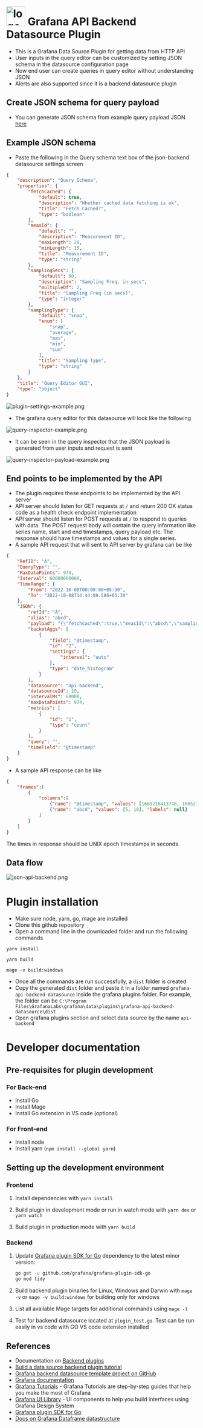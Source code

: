 # <img src="src/img/logo.svg" alt="logo.svg" width="50px" height="50px"/> Grafana API Backend Datasource Plugin


* This is a Grafana Data Source Plugin for getting data from HTTP API
* User inputs in the query editor can be customized by setting JSON schema in the datasource configuration page
* Now end user can create queries in query editor without understanding JSON
* Alerts are also supported since it is a backend datasource plugin 

## Create JSON schema for query payload
* You can generate JSON schema from example query payload JSON [here](https://easy-json-schema.github.io/) 

## Example JSON schema
* Paste the following in the Query schema text box of the json-backend datasource settings screen
```json
{
	"description": "Query Schema",
	"properties": {
		"fetchCached": {
			"default": true,
			"description": "Whether cached data fetching is ok",
			"title": "Fetch Cached?",
			"type": "boolean"
		},
		"measId": {
			"default": "",
			"description": "Measurement ID",
			"maxLength": 20,
			"minLength": 15,
			"title": "Measurement ID",
			"type": "string"
		},
		"samplingSecs": {
			"default": 60,
			"description": "Sampling Freq. in secs",
			"multipleOf": 2,
			"title": "Sampling Freq (in secs)",
			"type": "integer"
		},
		"samplingType": {
			"default": "snap",
			"enum": [
				"snap",
				"average",
				"max",
				"min",
				"sum"
			],
			"title": "Sampling Type",
			"type": "string"
		}
	},
	"title": "Query Editor GUI",
	"type": "object"
}
```
![plugin-settings-example.png](readme-img/plugin-settings-example.png)

* The grafana query editor for this datasource will look like the following

![query-inspector-example.png](readme-img/query-editor-example.png)

* It can be seen in the query inspector that the JSON payload is generated from user inputs and request is sent

![query-inspector-payload-example.png](readme-img/query-inspector-payload-example.png)

## End points to be implemented by the API
* The plugin requires these endpoints to be implemented by the API server
* API server should listen for GET requests at `/` and return 200 OK status code as a health check endpoint implementation
* API server should listen for POST requests at `/` to respond to queries with data. The POST request body will contain the query information like series name, start and end timestamps, query payload etc. The response should have timestamps and values for a single series.
* A sample API request that will sent to API server by grafana can be like
```json
{
    "RefID": "A",
    "QueryType": "",
    "MaxDataPoints": 974,
    "Interval": 60000000000,
    "TimeRange": {
        "From": "2022-10-08T00:00:00+05:30",
        "To": "2022-10-08T14:44:09.586+05:30"
    },
    "JSON": {
        "refId": "A",
        "alias": "abcd",
        "payload": "{\"fetchCached\":true,\"measId\":\"abcd\",\"samplingType\":\"snap\",\"samplingSecs\":60}",
        "bucketAggs": [
            {
                "field": "@timestamp",
                "id": "2",
                "settings": {
                    "interval": "auto"
                },
                "type": "date_histogram"
            }
        ],
        "datasource": "api-backend",
        "datasourceId": 10,
        "intervalMs": 60000,
        "maxDataPoints": 974,
        "metrics": [
            {
                "id": "1",
                "type": "count"
            }
        ],
        "query": "",
        "timeField": "@timestamp"
    }
}
```
* A sample API response can be like 
```json
{
	"frames":[
		{
			"columns":[
				{"name": "@timestamp", "values": [1665216413748, 1665219977028], "labels": null},
				{"name": "abcd", "values": [5, 10], "labels": null}
			]
		}
	]
}
```

The times in response should be UNIX epoch timestamps in seconds 

## Data flow
![json-api-backend.png](readme-img/json-api-backend.png)

# Plugin installation
* Make sure node, yarn, go, mage are installed 
* Clone this github repository
* Open a command line in the downloaded folder and run the following commands
```
yarn install
```
```
yarn build
```
```
mage -v build:windows
```
* Once all the commands are run successfully, a `dist` folder is created
* Copy the generated `dist` folder and paste it in a folder named `grafana-api-backend-datasource` inside the grafana plugins folder. For example, the folder can be `C:\Program Files\GrafanaLabs\grafana\data\plugins\grafana-api-backend-datasource\dist`
* Open grafana plugins section and select data source by the name `api-backend`

# Developer documentation
## Pre-requisites for plugin development

### For Back-end
* Install Go
* Install Mage
* Install Go extension in VS code (optional)

### For Front-end
* Install node
* Install yarn (```npm install --global yarn```)

## Setting up the development environment

### Frontend

1. Install dependencies with ```yarn install```

2. Build plugin in development mode or run in watch mode with ```yarn dev``` or ```yarn watch```

3. Build plugin in production mode with ```yarn build```

### Backend

1. Update [Grafana plugin SDK for Go](https://grafana.com/docs/grafana/latest/developers/plugins/backend/grafana-plugin-sdk-for-go/) dependency to the latest minor version:

   ```bash
   go get -u github.com/grafana/grafana-plugin-sdk-go
   go mod tidy
   ```

2. Build backend plugin binaries for Linux, Windows and Darwin with ```mage -v``` or ```mage -v build:windows``` for building only for windows

3. List all available Mage targets for additional commands using ```mage -l```

4. Test for backend datasource located at `plugin_test.go`. Test can be run easily in vs code with GO VS code extension installed

## References

- Documentation on [Backend plugins](https://grafana.com/docs/grafana/latest/developers/plugins/backend/)
- [Build a data source backend plugin tutorial](https://grafana.com/tutorials/build-a-data-source-backend-plugin)
- [Grafana backend datasource template project on GitHub](https://github.com/grafana/grafana-starter-datasource-backend)
- [Grafana documentation](https://grafana.com/docs/)
- [Grafana Tutorials](https://grafana.com/tutorials/) - Grafana Tutorials are step-by-step guides that help you make the most of Grafana
- [Grafana UI Library](https://developers.grafana.com/ui) - UI components to help you build interfaces using Grafana Design System
- [Grafana plugin SDK for Go](https://grafana.com/docs/grafana/latest/developers/plugins/backend/grafana-plugin-sdk-for-go/)
- [Docs on Grafana Dataframe datastructure](https://grafana.com/docs/grafana/latest/developers/plugins/data-frames/#the-data-frame)
